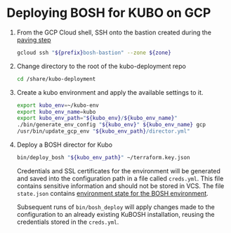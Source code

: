 # Deploying BOSH for KUBO on GCP

1. From the GCP Cloud shell, SSH onto the bastion created during the [paving step](paving.md)

    ```bash
    gcloud ssh "${prefix}bosh-bastion" --zone ${zone}
    ```
    
1. Change directory to the root of the kubo-deployment repo

    ```bash
    cd /share/kubo-deployment
    ```
    
1. Create a kubo environment and apply the available settings to it.

    ```bash
    export kubo_env=~/kubo-env
    export kubo_env_name=kubo
    export kubo_env_path="${kubo_env}/${kubo_env_name}"
    ./bin/generate_env_config "${kubo_env}" ${kubo_env_name} gcp
    /usr/bin/update_gcp_env "${kubo_env_path}/director.yml" 
    ```

1. Deploy a BOSH director for Kubo
    ```bash
    bin/deploy_bosh "${kubo_env_path}" ~/terraform.key.json
    ```
    Credentials and SSL certificates for the environment will be generated and
    saved into the configuration path in a file called `creds.yml`. This file
    contains sensitive information and should not be stored in VCS. The file
    `state.json` contains 
    [environment state for the BOSH environment](https://bosh.io/docs/cli-envs.html#deployment-state).

    Subsequent runs of `bin/bosh_deploy` will apply changes made to
    the configuration to an already existing KuBOSH installation, reusing
    the credentials stored in the `creds.yml`.